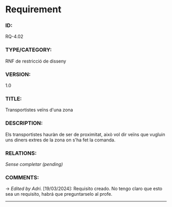 # Requirement

### ID:
RQ-4.02
### TYPE/CATEGORY:
RNF de restricció de disseny
### VERSION:
1.0
### TITLE:
Transportistes veïns d'una zona
### DESCRIPTION:
Els transportistes hauràn de ser de proximitat, això vol dir veïns que vugluin uns diners extres de la zona on s'ha fet la comanda.  
### RELATIONS:
*Sense completar (pending)*
### COMMENTS:
&rarr; *Edited by Adri.* [19/03/2024]: Requisito creado. No tengo claro que esto sea un requisito, habrá que preguntarselo al profe.

---
